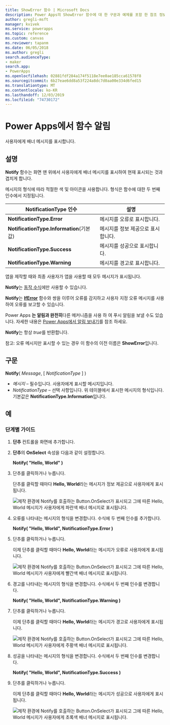 ```yaml
---
title: ShowError 함수 | Microsoft Docs
description: Power Apps의 ShowError 함수에 대 한 구문과 예제를 포함 한 참조 정보
author: gregli-msft
manager: kvivek
ms.service: powerapps
ms.topic: reference
ms.custom: canvas
ms.reviewer: tapanm
ms.date: 06/05/2018
ms.author: gregli
search.audienceType:
- maker
search.app:
- PowerApps
ms.openlocfilehash: 02881fdf284a174f5118e7ee0ae185cca61578f8
ms.sourcegitcommit: 6b27eae6dd8a53f224a8dc7d0aa00e334d6fed15
ms.translationtype: MT
ms.contentlocale: ko-KR
ms.lasthandoff: 12/03/2019
ms.locfileid: "74730172"
---
```

# <a name="notify-function-in-power-apps"></a>Power Apps에서 함수 알림
사용자에게 배너 메시지를 표시합니다.

## <a name="description"></a>설명
**Notify** 함수는 화면 맨 위에서 사용자에게 배너 메시지를 표시하여 현재 표시되는 것과 겹치게 합니다.  

메시지의 형식에 따라 적절한 색 및 아이콘을 사용합니다.   형식은 함수에 대한 두 번째 인수에서 지정됩니다.

| NotificationType 인수 | 설명 |
| --- | --- |
| **NotificationType.Error** | 메시지를 오류로 표시합니다. |
| **NotificationType.Information**(기본값) | 메시지를 정보 제공으로 표시합니다.  |
| **NotificationType.Success** | 메시지를 성공으로 표시합니다. |
| **NotificationType.Warning** | 메시지를 경고로 표시합니다. |

앱을 제작할 때와 최종 사용자가 앱을 사용할 때 모두 메시지가 표시됩니다.

**Notify**는 [동작 수식](../working-with-formulas-in-depth.md)에만 사용할 수 있습니다.

**Notify**는 [**IfError**](function-iferror.md) 함수와 쌍을 이루어 오류를 감지하고 사용자 지정 오류 메시지를 사용하여 오류를 보고할 수 있습니다.

Power Apps **는 알림과 완전히**다른 메커니즘을 사용 하 여 푸시 알림을 보낼 수도 있습니다.  자세한 내용은 [Power Apps에서 알림 보내기](../add-notifications.md)를 참조 하세요.

**Notify**는 항상 *true*를 반환합니다.

참고: 오류 메시지만 표시할 수 있는 경우 이 함수의 이전 이름은 **ShowError**입니다.

## <a name="syntax"></a>구문
**Notify**( *Message*, [ *NotificationType* ] )

* *메시지* – 필수입니다.  사용자에게 표시할 메시지입니다.
* *NotificationType* – 선택 사항입니다.  위 테이블에서 표시한 메시지의 형식입니다.  기본값은 **NotificationType.Information**입니다.  

## <a name="examples"></a>예

### <a name="step-by-step"></a>단계별 가이드

1. **단추** 컨트롤을 화면에 추가합니다.

2. **단추**의 **OnSelect** 속성을 다음과 같이 설정합니다.

    **Notify( "Hello, World" )**

3. 단추를 클릭하거나 누릅니다.  

    단추를 클릭할 때마다 **Hello, World**라는 메시지가 정보 제공으로 사용자에게 표시됩니다.

    ![제작 환경에 Notify를 호출하는 Button.OnSelect가 표시되고 그에 따른 Hello, World 메시지가 사용자에게 파란색 배너 메시지로 표시됩니다.](media/function-showerror/hello-world.png)

4. 오류를 나타내는 메시지의 형식을 변경합니다.  수식에 두 번째 인수를 추가합니다.

    **Notify( "Hello, World", NotificationType.Error )**

5. 단추를 클릭하거나 누릅니다.

    이제 단추를 클릭할 때마다 **Hello, World**라는 메시지가 오류로 사용자에게 표시됩니다.

    ![제작 환경에 Notify를 호출하는 Button.OnSelect가 표시되고 그에 따른 Hello, World 메시지가 사용자에게 빨간색 배너 메시지로 표시됩니다.](media/function-showerror/hello-world-error.png)

4. 경고를 나타내는 메시지의 형식을 변경합니다.  수식에서 두 번째 인수를 변경합니다.

    **Notify( "Hello, World", NotificationType.Warning )**

5. 단추를 클릭하거나 누릅니다.

    이제 단추를 클릭할 때마다 **Hello, World**라는 메시지가 경고로 사용자에게 표시됩니다.

    ![제작 환경에 Notify를 호출하는 Button.OnSelect가 표시되고 그에 따른 Hello, World 메시지가 사용자에게 주황색 배너 메시지로 표시됩니다.](media/function-showerror/hello-world-warning.png)

4. 성공을 나타내는 메시지의 형식을 변경합니다.  수식에서 두 번째 인수를 변경합니다.

    **Notify( "Hello, World", NotificationType.Success )**

5. 단추를 클릭하거나 누릅니다.

    이제 단추를 클릭할 때마다 **Hello, World**라는 메시지가 성공으로 사용자에게 표시됩니다.

    ![제작 환경에 Notify를 호출하는 Button.OnSelect가 표시되고 그에 따른 Hello, World 메시지가 사용자에게 초록색 배너 메시지로 표시됩니다.](media/function-showerror/hello-world-success.png)
